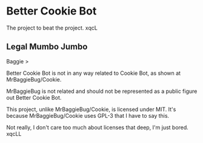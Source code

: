 # Better Cookie Bot
The project to beat the project.
xqcL

## Legal Mumbo Jumbo

Baggie >

Better Cookie Bot is not in any way related to Cookie Bot, as shown at MrBaggieBug/Cookie.

MrBaggieBug is not related and should not be represented as a public figure out Better Cookie Bot.

This project, unlike MrBaggieBug/Cookie, is licensed under MIT. It's because MrBaggieBug/Cookie uses GPL-3 that I have to say this.

Not really, I don't care too much about licenses that deep, I'm just bored. xqcLL

